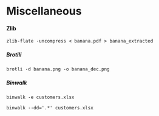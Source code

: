 # Miscellaneous


#### Zlib

```
zlib-flate -uncompress < banana.pdf > banana_extracted
```

##### Brotili

```
brotli -d banana.png -o banana_dec.png
```

##### Binwalk

```
binwalk -e customers.xlsx
```

```
binwalk --dd='.*' customers.xlsx
```

